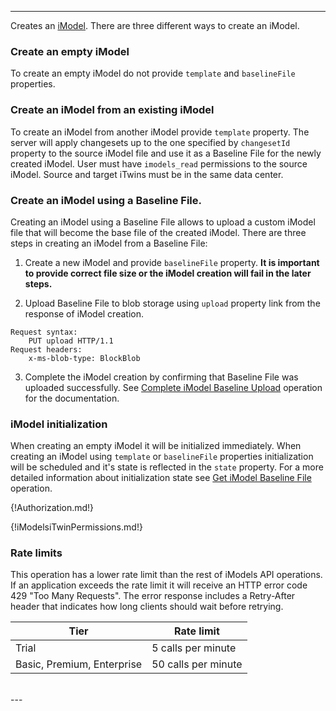 ---

Creates an [iModel](https://www.itwinjs.org/learning/glossary/#imodel).
There are three different ways to create an iModel.

### Create an empty iModel
 To create an empty iModel do not provide `template` and `baselineFile` properties.

### Create an iModel from an existing iModel
 To create an iModel from another iModel provide `template` property. The server will apply changesets up to the one specified by `changesetId` property to the source iModel file and use it as a Baseline File for the newly created iModel. User must have `imodels_read` permissions to the source iModel. Source and target iTwins must be in the same data center.

### Create an iModel using a Baseline File.
Creating an iModel using a Baseline File allows to upload a custom iModel file that will become the base file of the created iModel. There are three steps in creating an iModel from a Baseline File:

1. Create a new iModel and provide `baselineFile` property. **It is important to provide correct file size or the iModel creation will fail in the later steps.**

2. Upload Baseline File to blob storage using `upload` property link from the response of iModel creation.
```
Request syntax:
    PUT upload HTTP/1.1
Request headers:
    x-ms-blob-type: BlockBlob
```

3. Complete the iModel creation by confirming that Baseline File was uploaded successfully. See [Complete iModel Baseline Upload](https://developer.bentley.com/apis/imodels-v2/operations/complete-imodel-baseline-file-upload/) operation for the documentation.

### iModel initialization

When creating an empty iModel it will be initialized immediately. When creating an iModel using `template` or `baselineFile` properties initialization will be scheduled and it's state is reflected in the `state` property. For a more detailed information about initialization state see [Get iModel Baseline File](https://developer.bentley.com/apis/imodels-v2/operations/get-imodel-baseline-file-details/) operation.

{!Authorization.md!}

{!iModelsiTwinPermissions.md!}

### Rate limits

This operation has a lower rate limit than the rest of iModels API operations. If an application exceeds the rate limit it will receive an HTTP error code 429 "Too Many Requests". The error response includes a Retry-After header that indicates how long clients should wait before retrying.

| Tier                       | Rate limit          |
| -------------------------- | ------------------- |
| Trial                      | 5 calls per minute  |
| Basic, Premium, Enterprise | 50 calls per minute |
<br/>
---
